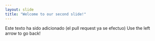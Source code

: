 ```yaml
---
layout: slide
title: "Welcome to our second slide!"
---
```

Este texto ha sido adicionado (el pull request ya se efectuo)
Use the left arrow to go back!